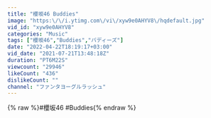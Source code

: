 ```yaml
---
title: "櫻坂46 Buddies"
image: "https:\/\/i.ytimg.com\/vi\/xyw9e0AHYV8\/hqdefault.jpg"
vid_id: "xyw9e0AHYV8"
categories: "Music"
tags: ["櫻坂46","Buddies","バディーズ"]
date: "2022-04-22T18:19:17+03:00"
vid_date: "2021-07-21T13:48:18Z"
duration: "PT6M22S"
viewcount: "29946"
likeCount: "436"
dislikeCount: ""
channel: "ファンタヨーグルラッシュ"
---
```

{% raw %}#櫻坂46 #Buddies{% endraw %}
